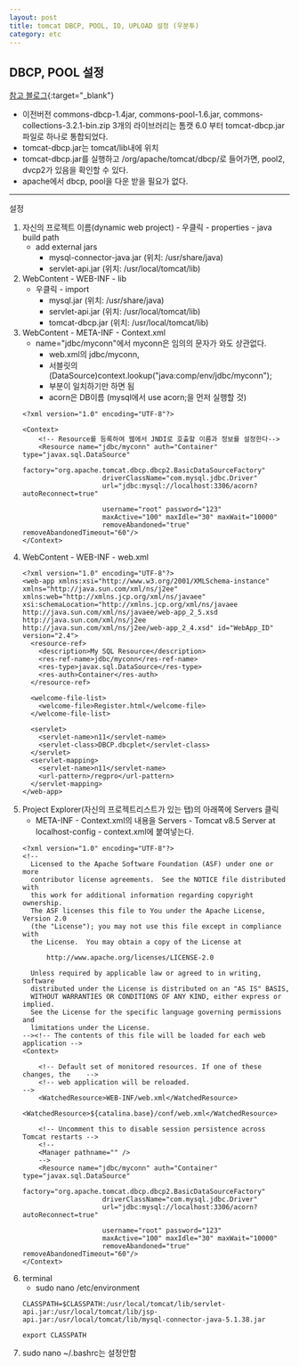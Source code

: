 ```yaml
---
layout: post
title: tomcat DBCP, POOL, IO, UPLOAD 설정 (우분투)
category: etc
---
```


## DBCP, POOL 설정

[참고 블로그](http://gangzzang.tistory.com/entry/%ED%86%B0%EC%BA%A3Tomcat-%EC%BB%A4%EB%84%A5%EC%85%98%ED%92%80DBCP-%EC%84%A4%EC%A0%95){:target="_blank"}
- 이전버전 commons-dbcp-1.4jar, commons-pool-1.6.jar, commons-collections-3.2.1-bin.zip 3개의 라이브러리는 톰캣 6.0 부터 tomcat-dbcp.jar 파일로 하나로 통합되었다.
- tomcat-dbcp.jar는 tomcat/lib내에 위치
- tomcat-dbcp.jar를 실행하고 /org/apache/tomcat/dbcp/로 들어가면, pool2, dvcp2가 있음을 확인할 수 있다.
- apache에서 dbcp, pool을 다운 받을 필요가 없다.

---

설정

1. 자신의 프로젝트 이름(dynamic web project) - 우클릭 - properties - java build path
   - add external jars
     - mysql-connector-java.jar (위치: /usr/share/java)
     - servlet-api.jar (위치: /usr/local/tomcat/lib)
2. WebContent - WEB-INF - lib
   - 우클릭 - import
     - mysql.jar (위치: /usr/share/java)
     - servlet-api.jar (위치: /usr/local/tomcat/lib)
     - tomcat-dbcp.jar (위치: /usr/local/tomcat/lib)
3. WebContent - META-INF - Context.xml
   - name="jdbc/myconn"에서 myconn은 임의의 문자가 와도 상관없다. 
     - web.xml의 <res-ref-name>jdbc/myconn</res-ref-name>,
     - 서블릿의 (DataSource)context.lookup("java:comp/env/jdbc/myconn");
     - 부분이 일치하기만 하면 됨
     - acorn은 DB이름 (mysql에서 use acorn;을 먼저 실행할 것)
    ```
    <?xml version="1.0" encoding="UTF-8"?>
    
    <Context>
        <!-- Resource를 등록하여 웹에서 JNDI로 호출할 이름과 정보를 설정한다-->
        <Resource name="jdbc/myconn" auth="Container" type="javax.sql.DataSource"
                        factory="org.apache.tomcat.dbcp.dbcp2.BasicDataSourceFactory"
                        driverClassName="com.mysql.jdbc.Driver"          
                        url="jdbc:mysql://localhost:3306/acorn?autoReconnect=true"
                        
                        username="root" password="123"
                        maxActive="100" maxIdle="30" maxWait="10000"
                        removeAbandoned="true" removeAbandonedTimeout="60"/>
    </Context>
    ```
4. WebContent - WEB-INF - web.xml
    ```
    <?xml version="1.0" encoding="UTF-8"?>
    <web-app xmlns:xsi="http://www.w3.org/2001/XMLSchema-instance" xmlns="http://java.sun.com/xml/ns/j2ee" xmlns:web="http://xmlns.jcp.org/xml/ns/javaee" xsi:schemaLocation="http://xmlns.jcp.org/xml/ns/javaee http://java.sun.com/xml/ns/javaee/web-app_2_5.xsd http://java.sun.com/xml/ns/j2ee http://java.sun.com/xml/ns/j2ee/web-app_2_4.xsd" id="WebApp_ID" version="2.4">
      <resource-ref>
        <description>My SQL Resource</description>
        <res-ref-name>jdbc/myconn</res-ref-name>
        <res-type>javax.sql.DataSource</res-type>
        <res-auth>Container</res-auth>
      </resource-ref>
      
      <welcome-file-list>
        <welcome-file>Register.html</welcome-file>
      </welcome-file-list>
      
      <servlet>
        <servlet-name>n11</servlet-name>
        <servlet-class>DBCP.dbcplet</servlet-class>
      </servlet>
      <servlet-mapping>
        <servlet-name>n11</servlet-name>
        <url-pattern>/regpro</url-pattern>
      </servlet-mapping>  
    </web-app>
    ```
5. Project Explorer(자신의 프로젝트리스트가 있는 탭)의 아래쪽에 Servers 클릭
   - META-INF - Context.xml의 내용을 Servers - Tomcat v8.5 Server at localhost-config - context.xml에 붙여넣는다.
    ```
    <?xml version="1.0" encoding="UTF-8"?>
    <!--
      Licensed to the Apache Software Foundation (ASF) under one or more
      contributor license agreements.  See the NOTICE file distributed with
      this work for additional information regarding copyright ownership.
      The ASF licenses this file to You under the Apache License, Version 2.0
      (the "License"); you may not use this file except in compliance with
      the License.  You may obtain a copy of the License at
    
          http://www.apache.org/licenses/LICENSE-2.0
    
      Unless required by applicable law or agreed to in writing, software
      distributed under the License is distributed on an "AS IS" BASIS,
      WITHOUT WARRANTIES OR CONDITIONS OF ANY KIND, either express or implied.
      See the License for the specific language governing permissions and
      limitations under the License.
    --><!-- The contents of this file will be loaded for each web application -->
    <Context>
    
        <!-- Default set of monitored resources. If one of these changes, the    -->
        <!-- web application will be reloaded.                                   -->
        <WatchedResource>WEB-INF/web.xml</WatchedResource>
        <WatchedResource>${catalina.base}/conf/web.xml</WatchedResource>
    
        <!-- Uncomment this to disable session persistence across Tomcat restarts -->
        <!--
        <Manager pathname="" />
        -->
        <Resource name="jdbc/myconn" auth="Container" type="javax.sql.DataSource"
                        factory="org.apache.tomcat.dbcp.dbcp2.BasicDataSourceFactory"
                        driverClassName="com.mysql.jdbc.Driver"                    
                        url="jdbc:mysql://localhost:3306/acorn?autoReconnect=true"
                        
                        username="root" password="123"
                        maxActive="100" maxIdle="30" maxWait="10000"
                        removeAbandoned="true" removeAbandonedTimeout="60"/>   
    </Context>
    ```
6. terminal
   - sudo nano /etc/environment
    ```
    CLASSPATH=$CLASSPATH:/usr/local/tomcat/lib/servlet-api.jar:/usr/local/tomcat/lib/jsp-api.jar:/usr/local/tomcat/lib/mysql-connector-java-5.1.38.jar
    ```
    ```
    export CLASSPATH
    ```
7. sudo nano ~/.bashrc는 설정안함
